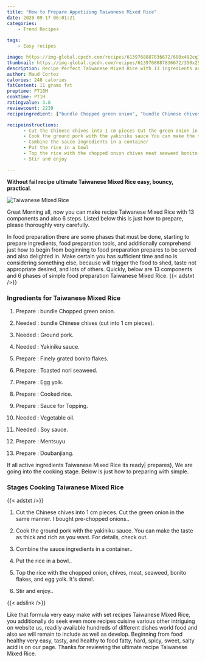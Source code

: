 ```yaml
---
title: "How to Prepare Appetizing Taiwanese Mixed Rice"
date: 2020-09-17 06:01:21
categories:
    - Trend Recipes
    
tags:
    - Easy recipes

image: https://img-global.cpcdn.com/recipes/6139768887836672/680x482cq70/taiwanese-mixed-rice-recipe-main-photo.jpg
thumbnail: https://img-global.cpcdn.com/recipes/6139768887836672/350x250cq70/taiwanese-mixed-rice-recipe-main-photo.jpg
description: Recipe Perfect Taiwanese Mixed Rice with 13 ingredients and 6 stages of easy cooking.
author: Maud Cortez
calories: 248 calories
fatContent: 11 grams fat
preptime: PT18M
cooktime: PT1H
ratingvalue: 3.8
reviewcount: 2239
recipeingredient: ["bundle Chopped green onion", "bundle Chinese chives cut into 1 cm pieces", "Ground pork", "Yakiniku sauce", "Finely grated bonito flakes", "Toasted nori seaweed", "Egg yolk", "Cooked rice", "Sauce for Topping", "Vegetable oil", "Soy sauce", "Mentsuyu", "Doubanjiang"]

recipeinstructions: 
      - Cut the Chinese chives into 1 cm pieces Cut the green onion in the same manner I bought prechopped onions 
      - Cook the ground pork with the yakiniku sauce You can make the taste as thick and rich as you want For details check out 
      - Combine the sauce ingredients in a container 
      - Put the rice in a bowl 
      - Top the rice with the chopped onion chives meat seaweed bonito flakes and egg yolk Its done 
      - Stir and enjoy

---
```




**Without fail recipe ultimate Taiwanese Mixed Rice easy, bouncy, practical**. 


![Taiwanese Mixed Rice](https://img-global.cpcdn.com/recipes/6139768887836672/680x482cq70/taiwanese-mixed-rice-recipe-main-photo.jpg "Taiwanese Mixed Rice")




Great Morning all, now you can make recipe Taiwanese Mixed Rice with 13 components and also 6 steps. Listed below this is just how to prepare, please thoroughly very carefully.

In food preparation there are some phases that must be done, starting to prepare ingredients, food preparation tools, and additionally comprehend just how to begin from beginning to food preparation prepares to be served and also delighted in. Make certain you has sufficient time and no is considering something else, because will trigger the food to shed, taste not appropriate desired, and lots of others. Quickly, below are 13 components and 6 phases of simple food preparation Taiwanese Mixed Rice.
{{< adstxt />}}

### Ingredients for Taiwanese Mixed Rice


1. Prepare  : bundle Chopped green onion.

1. Needed  : bundle Chinese chives (cut into 1 cm pieces).

1. Needed  : Ground pork.

1. Needed  : Yakiniku sauce.

1. Prepare  : Finely grated bonito flakes.

1. Prepare  : Toasted nori seaweed.

1. Prepare  : Egg yolk.

1. Prepare  : Cooked rice.

1. Prepare  : Sauce for Topping.

1. Needed  : Vegetable oil.

1. Needed  : Soy sauce.

1. Prepare  : Mentsuyu.

1. Prepare  : Doubanjiang.



If all active ingredients Taiwanese Mixed Rice its ready| prepares}, We are going into the cooking stage. Below is just how to preparing with simple.

### Stages Cooking Taiwanese Mixed Rice

{{< adstxt />}}


1. Cut the Chinese chives into 1 cm pieces. Cut the green onion in the same manner. I bought pre-chopped onions..



1. Cook the ground pork with the yakiniku sauce. You can make the taste as thick and rich as you want. For details, check out.



1. Combine the sauce ingredients in a container..



1. Put the rice in a bowl..



1. Top the rice with the chopped onion, chives, meat, seaweed, bonito flakes, and egg yolk. It&#39;s done!.



1. Stir and enjoy..





{{< adslink />}}

Like that formula very easy make with set recipes Taiwanese Mixed Rice, you additionally do seek even more recipes cuisine various other intriguing on website us, readily available hundreds of different dishes world food and also we will remain to include as well as develop. Beginning from food healthy very easy, tasty, and healthy to food fatty, hard, spicy, sweet, salty acid is on our page. Thanks for reviewing the ultimate recipe Taiwanese Mixed Rice.
